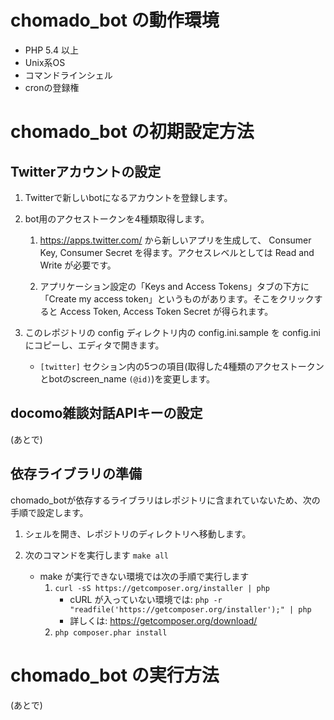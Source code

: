 chomado_bot の動作環境
======================

* PHP 5.4 以上
* Unix系OS
* コマンドラインシェル
* cronの登録権

chomado_bot の初期設定方法
==========================

## Twitterアカウントの設定

1. Twitterで新しいbotになるアカウントを登録します。

2. bot用のアクセストークンを4種類取得します。
    1. https://apps.twitter.com/ から新しいアプリを生成して、 Consumer Key, Consumer Secret を得ます。アクセスレベルとしては Read and Write が必要です。

    2. アプリケーション設定の「Keys and Access Tokens」タブの下方に「Create my access token」というものがあります。そこをクリックすると Access Token, Access Token Secret が得られます。

3. このレポジトリの config ディレクトリ内の config.ini.sample を config.ini にコピーし、エディタで開きます。
    * `[twitter]` セクション内の5つの項目(取得した4種類のアクセストークンとbotのscreen_name `(@id)`)を変更します。

## docomo雑談対話APIキーの設定

(あとで)

## 依存ライブラリの準備

chomado_botが依存するライブラリはレポジトリに含まれていないため、次の手順で設定します。

1. シェルを開き、レポジトリのディレクトリへ移動します。

2. 次のコマンドを実行します `make all`
    * make が実行できない環境では次の手順で実行します
        1. `curl -sS https://getcomposer.org/installer | php`
            * cURL が入っていない環境では: `php -r "readfile('https://getcomposer.org/installer');" | php`
            * 詳しくは: https://getcomposer.org/download/
        2. `php composer.phar install`

chomado_bot の実行方法
======================

(あとで)

